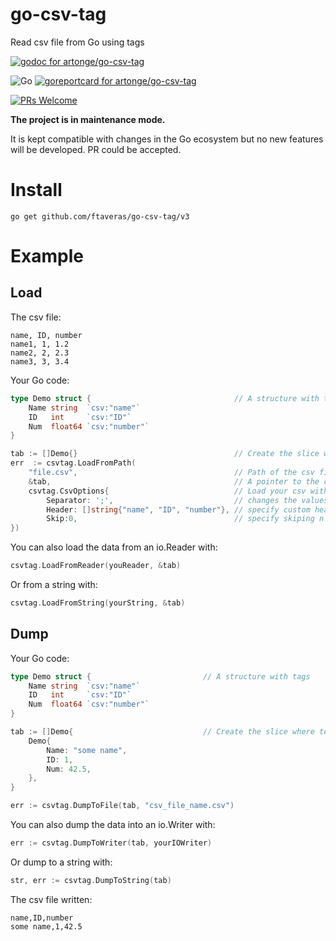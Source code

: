 # go-csv-tag

Read csv file from Go using tags

[![godoc for artonge/go-csv-tag](https://godoc.org/github.com/artonge/go-csv-tag?status.svg)](http://godoc.org/github.com/artonge/go-csv-tag)

![Go](https://github.com/artonge/go-csv-tag/workflows/Go/badge.svg)
[![goreportcard for artonge/go-csv-tag](https://goreportcard.com/badge/github.com/artonge/go-csv-tag)](https://goreportcard.com/report/artonge/go-csv-tag)

[![PRs Welcome](https://img.shields.io/badge/PRs-welcome-brightgreen.svg?style=flat-square)](http://makeapullrequest.com)

**The project is in maintenance mode.**

It is kept compatible with changes in the Go ecosystem but no new features will be developed. PR could be accepted.

# Install

`go get github.com/ftaveras/go-csv-tag/v3`

# Example

## Load

The csv file:

```csv
name, ID, number
name1, 1, 1.2
name2, 2, 2.3
name3, 3, 3.4
```

Your Go code:

```go
type Demo struct {                                // A structure with tags
	Name string  `csv:"name"`
	ID   int     `csv:"ID"`
	Num  float64 `csv:"number"`
}

tab := []Demo{}                                   // Create the slice where to put the content
err  := csvtag.LoadFromPath(
	"file.csv",                                   // Path of the csv file
	&tab,                                         // A pointer to the create slice
	csvtag.CsvOptions{                            // Load your csv with optional options
		Separator: ';',                           // changes the values separator, default to ','
		Header: []string{"name", "ID", "number"}, // specify custom headers
		Skip:0, 								  // specify skiping n rows
})
```

You can also load the data from an io.Reader with:

```go
csvtag.LoadFromReader(youReader, &tab)
```

Or from a string with:

```go
csvtag.LoadFromString(yourString, &tab)
```

## Dump

Your Go code:

```go
type Demo struct {                         // A structure with tags
	Name string  `csv:"name"`
	ID   int     `csv:"ID"`
	Num  float64 `csv:"number"`
}

tab := []Demo{                             // Create the slice where to put the content
	Demo{
		Name: "some name",
		ID: 1,
		Num: 42.5,
	},
}

err := csvtag.DumpToFile(tab, "csv_file_name.csv")
```

You can also dump the data into an io.Writer with:

```go
err := csvtag.DumpToWriter(tab, yourIOWriter)
```

Or dump to a string with:

```go
str, err := csvtag.DumpToString(tab)
```

The csv file written:

```csv
name,ID,number
some name,1,42.5
```
